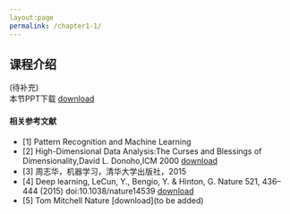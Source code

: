 ```yaml
---
layout:page
permalink: /chapter1-1/
---
```


## 课程介绍
(待补充)<br>
本节PPT下载 [download]()
#### 相关参考文献
- [1] Pattern Recognition and Machine Learning
- [2] High-Dimensional Data Analysis:The Curses and Blessings of Dimensionality,David L. Donoho,ICM 2000 [download]()
- [3] 周志华，机器学习，清华大学出版社，2015
- [4] Deep learning, LeCun, Y., Bengio, Y. & Hinton, G.  Nature 521, 436–444 (2015) doi:10.1038/nature14539 [download]()
- [5] Tom Mitchell Nature [download](to be added)
